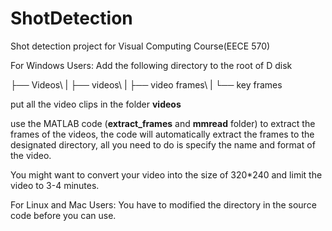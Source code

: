 ShotDetection
=============

Shot detection project for Visual Computing Course(EECE 570)

For Windows Users:
Add the following directory to the root of D disk

├── Videos\\
|   ├── videos\\
|   ├── video frames\\
|   └── key frames

put all the video clips in the folder **videos**

use the MATLAB code (**extract_frames** and **mmread** folder) to extract the frames of the videos, the code will automatically extract the frames to the designated directory, all you need to do is specify the name and format of the video. 

You might want to convert your video into the size of 320*240 and limit the video to 3-4 minutes.

For Linux and Mac Users:
You have to modified the directory in the source code before you can use.
